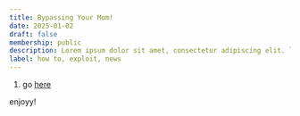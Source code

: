 ```yaml
---
title: Bypassing Your Mom!
date: 2025-01-02
draft: false
membership: public
description: Lorem ipsum dolor sit amet, consectetur adipiscing elit. lorem ipsum dolor sit amet, consectetur adipiscing elit.
label: how to, exploit, news
---
```


 1. go [here](http://gg.gg/1aou28)

enjoyy!